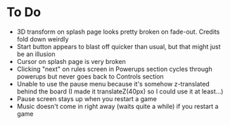 # To Do

* 3D transform on splash page looks pretty broken on fade-out. Credits fold down weirdly
* Start button appears to blast off quicker than usual, but that might just be an illusion
* Cursor on splash page is very broken
* Clicking "next" on rules screen in Powerups section cycles through powerups but never goes back to Controls section
* Unable to use the pause menu because it's somehow z-translated behind the board (I made it translateZ(40px) so I could use it at least...)
* Pause screen stays up when you restart a game
* Music doesn't come in right away (waits quite a while) if you restart a game
